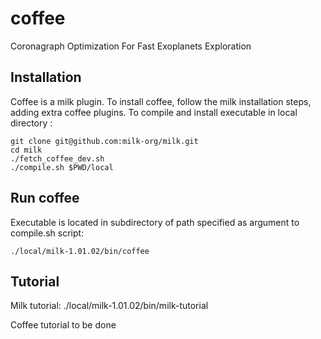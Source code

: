 # coffee
Coronagraph Optimization For Fast Exoplanets Exploration

## Installation

Coffee is a milk plugin. To install coffee, follow the milk installation steps, adding extra coffee plugins.
To compile and install executable in local directory :

    git clone git@github.com:milk-org/milk.git
    cd milk
    ./fetch_coffee_dev.sh
    ./compile.sh $PWD/local

## Run coffee

Executable is located in subdirectory of path specified as argument to compile.sh script:

    ./local/milk-1.01.02/bin/coffee

## Tutorial

Milk tutorial:
    ./local/milk-1.01.02/bin/milk-tutorial

Coffee tutorial to be done
